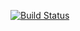 [![Build Status](https://travis-ci.org/m2q1n9/lua.svg?branch=master)](https://travis-ci.org/m2q1n9/lua)
